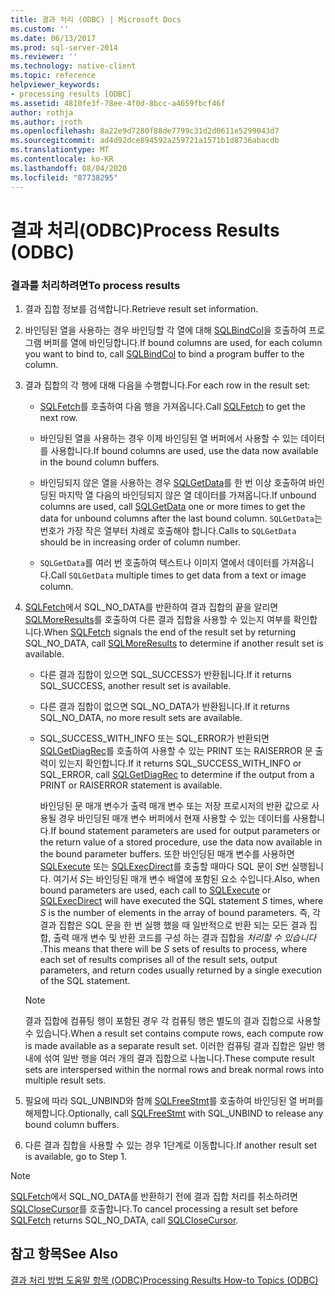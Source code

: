 ```yaml
---
title: 결과 처리 (ODBC) | Microsoft Docs
ms.custom: ''
ms.date: 06/13/2017
ms.prod: sql-server-2014
ms.reviewer: ''
ms.technology: native-client
ms.topic: reference
helpviewer_keywords:
- processing results [ODBC]
ms.assetid: 4810fe3f-78ee-4f0d-8bcc-a4659fbcf46f
author: rothja
ms.author: jroth
ms.openlocfilehash: 8a22e9d7280f88de7799c31d2d0611e5299043d7
ms.sourcegitcommit: ad4d92dce894592a259721a1571b1d8736abacdb
ms.translationtype: MT
ms.contentlocale: ko-KR
ms.lasthandoff: 08/04/2020
ms.locfileid: "87738295"
---
```

# <a name="process-results-odbc"></a><span data-ttu-id="9d85c-102">결과 처리(ODBC)</span><span class="sxs-lookup"><span data-stu-id="9d85c-102">Process Results (ODBC)</span></span>
    
### <a name="to-process-results"></a><span data-ttu-id="9d85c-103">결과를 처리하려면</span><span class="sxs-lookup"><span data-stu-id="9d85c-103">To process results</span></span>  
  
1.  <span data-ttu-id="9d85c-104">결과 집합 정보를 검색합니다.</span><span class="sxs-lookup"><span data-stu-id="9d85c-104">Retrieve result set information.</span></span>  
  
2.  <span data-ttu-id="9d85c-105">바인딩된 열을 사용하는 경우 바인딩할 각 열에 대해 [SQLBindCol](../native-client-odbc-api/sqlbindcol.md)을 호출하여 프로그램 버퍼를 열에 바인딩합니다.</span><span class="sxs-lookup"><span data-stu-id="9d85c-105">If bound columns are used, for each column you want to bind to, call [SQLBindCol](../native-client-odbc-api/sqlbindcol.md) to bind a program buffer to the column.</span></span>  
  
3.  <span data-ttu-id="9d85c-106">결과 집합의 각 행에 대해 다음을 수행합니다.</span><span class="sxs-lookup"><span data-stu-id="9d85c-106">For each row in the result set:</span></span>  
  
    -   <span data-ttu-id="9d85c-107">[SQLFetch](https://go.microsoft.com/fwlink/?LinkId=58401)를 호출하여 다음 행을 가져옵니다.</span><span class="sxs-lookup"><span data-stu-id="9d85c-107">Call [SQLFetch](https://go.microsoft.com/fwlink/?LinkId=58401) to get the next row.</span></span>  
  
    -   <span data-ttu-id="9d85c-108">바인딩된 열을 사용하는 경우 이제 바인딩된 열 버퍼에서 사용할 수 있는 데이터를 사용합니다.</span><span class="sxs-lookup"><span data-stu-id="9d85c-108">If bound columns are used, use the data now available in the bound column buffers.</span></span>  
  
    -   <span data-ttu-id="9d85c-109">바인딩되지 않은 열을 사용하는 경우 [SQLGetData](../native-client-odbc-api/sqlgetdata.md)를 한 번 이상 호출하여 바인딩된 마지막 열 다음의 바인딩되지 않은 열 데이터를 가져옵니다.</span><span class="sxs-lookup"><span data-stu-id="9d85c-109">If unbound columns are used, call [SQLGetData](../native-client-odbc-api/sqlgetdata.md) one or more times to get the data for unbound columns after the last bound column.</span></span> <span data-ttu-id="9d85c-110">`SQLGetData`는 번호가 가장 작은 열부터 차례로 호출해야 합니다.</span><span class="sxs-lookup"><span data-stu-id="9d85c-110">Calls to `SQLGetData` should be in increasing order of column number.</span></span>  
  
    -   <span data-ttu-id="9d85c-111">`SQLGetData`를 여러 번 호출하여 텍스트나 이미지 열에서 데이터를 가져옵니다.</span><span class="sxs-lookup"><span data-stu-id="9d85c-111">Call `SQLGetData` multiple times to get data from a text or image column.</span></span>  
  
4.  <span data-ttu-id="9d85c-112">[SQLFetch](https://go.microsoft.com/fwlink/?LinkId=58401)에서 SQL_NO_DATA를 반환하여 결과 집합의 끝을 알리면 [SQLMoreResults](../native-client-odbc-api/sqlmoreresults.md)를 호출하여 다른 결과 집합을 사용할 수 있는지 여부를 확인합니다.</span><span class="sxs-lookup"><span data-stu-id="9d85c-112">When [SQLFetch](https://go.microsoft.com/fwlink/?LinkId=58401) signals the end of the result set by returning SQL_NO_DATA, call [SQLMoreResults](../native-client-odbc-api/sqlmoreresults.md) to determine if another result set is available.</span></span>  
  
    -   <span data-ttu-id="9d85c-113">다른 결과 집합이 있으면 SQL_SUCCESS가 반환됩니다.</span><span class="sxs-lookup"><span data-stu-id="9d85c-113">If it returns SQL_SUCCESS, another result set is available.</span></span>  
  
    -   <span data-ttu-id="9d85c-114">다른 결과 집합이 없으면 SQL_NO_DATA가 반환됩니다.</span><span class="sxs-lookup"><span data-stu-id="9d85c-114">If it returns SQL_NO_DATA, no more result sets are available.</span></span>  
  
    -   <span data-ttu-id="9d85c-115">SQL_SUCCESS_WITH_INFO 또는 SQL_ERROR가 반환되면 [SQLGetDiagRec](https://go.microsoft.com/fwlink/?LinkId=58402)를 호출하여 사용할 수 있는 PRINT 또는 RAISERROR 문 출력이 있는지 확인합니다.</span><span class="sxs-lookup"><span data-stu-id="9d85c-115">If it returns SQL_SUCCESS_WITH_INFO or SQL_ERROR, call [SQLGetDiagRec](https://go.microsoft.com/fwlink/?LinkId=58402) to determine if the output from a PRINT or RAISERROR statement is available.</span></span>  
  
         <span data-ttu-id="9d85c-116">바인딩된 문 매개 변수가 출력 매개 변수 또는 저장 프로시저의 반환 값으로 사용될 경우 바인딩된 매개 변수 버퍼에서 현재 사용할 수 있는 데이터를 사용합니다.</span><span class="sxs-lookup"><span data-stu-id="9d85c-116">If bound statement parameters are used for output parameters or the return value of a stored procedure, use the data now available in the bound parameter buffers.</span></span> <span data-ttu-id="9d85c-117">또한 바인딩된 매개 변수를 사용하면 [SQLExecute](https://go.microsoft.com/fwlink/?LinkId=58400) 또는 [SQLExecDirect](https://go.microsoft.com/fwlink/?LinkId=58399)를 호출할 때마다 SQL 문이 *S*번 실행됩니다. 여기서 *S*는 바인딩된 매개 변수 배열에 포함된 요소 수입니다.</span><span class="sxs-lookup"><span data-stu-id="9d85c-117">Also, when bound parameters are used, each call to [SQLExecute](https://go.microsoft.com/fwlink/?LinkId=58400) or [SQLExecDirect](https://go.microsoft.com/fwlink/?LinkId=58399) will have executed the SQL statement *S* times, where *S* is the number of elements in the array of bound parameters.</span></span> <span data-ttu-id="9d85c-118">즉, 각 결과 집합은 SQL 문을 한 번 실행 했을 때 일반적으로 반환 되는 모든 결과 집합, 출력 매개 변수 및 반환 코드를 구성 하는 결과 집합을 *처리할 수 있습니다* .</span><span class="sxs-lookup"><span data-stu-id="9d85c-118">This means that there will be *S* sets of results to process, where each set of results comprises all of the result sets, output parameters, and return codes usually returned by a single execution of the SQL statement.</span></span>  
  
    > [!NOTE]  
    >  <span data-ttu-id="9d85c-119">결과 집합에 컴퓨팅 행이 포함된 경우 각 컴퓨팅 행은 별도의 결과 집합으로 사용할 수 있습니다.</span><span class="sxs-lookup"><span data-stu-id="9d85c-119">When a result set contains compute rows, each compute row is made available as a separate result set.</span></span> <span data-ttu-id="9d85c-120">이러한 컴퓨팅 결과 집합은 일반 행 내에 섞여 일반 행을 여러 개의 결과 집합으로 나눕니다.</span><span class="sxs-lookup"><span data-stu-id="9d85c-120">These compute result sets are interspersed within the normal rows and break normal rows into multiple result sets.</span></span>  
  
5.  <span data-ttu-id="9d85c-121">필요에 따라 SQL_UNBIND와 함께 [SQLFreeStmt](../native-client-odbc-api/sqlfreestmt.md)를 호출하여 바인딩된 열 버퍼를 해제합니다.</span><span class="sxs-lookup"><span data-stu-id="9d85c-121">Optionally, call [SQLFreeStmt](../native-client-odbc-api/sqlfreestmt.md) with SQL_UNBIND to release any bound column buffers.</span></span>  
  
6.  <span data-ttu-id="9d85c-122">다른 결과 집합을 사용할 수 있는 경우 1단계로 이동합니다.</span><span class="sxs-lookup"><span data-stu-id="9d85c-122">If another result set is available, go to Step 1.</span></span>  
  
> [!NOTE]  
>  <span data-ttu-id="9d85c-123">[SQLFetch](https://go.microsoft.com/fwlink/?LinkId=58401)에서 SQL_NO_DATA를 반환하기 전에 결과 집합 처리를 취소하려면 [SQLCloseCursor](../native-client-odbc-api/sqlclosecursor.md)를 호출합니다.</span><span class="sxs-lookup"><span data-stu-id="9d85c-123">To cancel processing a result set before [SQLFetch](https://go.microsoft.com/fwlink/?LinkId=58401) returns SQL_NO_DATA, call [SQLCloseCursor](../native-client-odbc-api/sqlclosecursor.md).</span></span>  
  
## <a name="see-also"></a><span data-ttu-id="9d85c-124">참고 항목</span><span class="sxs-lookup"><span data-stu-id="9d85c-124">See Also</span></span>  
 [<span data-ttu-id="9d85c-125">결과 처리 방법 도움말 항목 &#40;ODBC&#41;</span><span class="sxs-lookup"><span data-stu-id="9d85c-125">Processing Results How-to Topics &#40;ODBC&#41;</span></span>](../../database-engine/dev-guide/processing-results-how-to-topics-odbc.md)  
  
  
